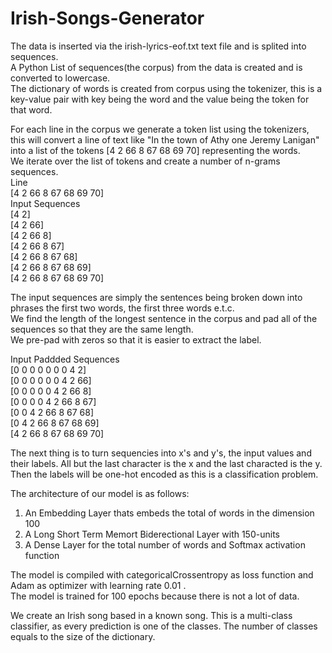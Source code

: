 # Irish-Songs-Generator
The data is inserted via the irish-lyrics-eof.txt text file and is splited into sequences.  
A Python List of sequences(the corpus) from the data is created and is converted to lowercase.    
The dictionary of words is created from corpus using the tokenizer, this is a key-value pair with key being the word and the value being the token for that word.     

For each line in the corpus we generate a token list using the tokenizers, this will convert a line of text like "In the town of Athy one Jeremy Lanigan" into a list of the tokens [4 2 66 8 67 68 69 70] representing the words.    
We iterate over the list of tokens and create a number of n-grams sequences.  
Line                       
 [4 2 66 8 67 68 69 70]          
Input Sequences    
 [4 2]                                                     
 [4 2 66]   
 [4 2 66 8]          
 [4 2 66 8 67]          
 [4 2 66 8 67 68]  
 [4 2 66 8 67 68 69]  
 [4 2 66 8 67 68 69 70]       
 
 The input sequences are simply the sentences being broken down into phrases the first two words, the first three words e.t.c.  
 We find the length of the longest sentence in the corpus and pad all of the sequences so that they are the same length.  
 We pre-pad with zeros so that it is easier to extract the label.  
 
 Input Paddded Sequences    
 [0 0 0 0 0 0 0 4 2]                                                     
 [0 0 0 0 0 0 4 2 66]   
 [0 0 0 0 0 4 2 66 8]          
 [0 0 0 0 4 2 66 8 67]          
 [0 0 4 2 66 8 67 68]  
 [0 4 2 66 8 67 68 69]  
 [4 2 66 8 67 68 69 70]  
 
 The next thing is to turn sequencies into x's and y's, the input values and their labels. All but the last character is the x and the last characted is the y. Then the labels will be one-hot encoded as this is a classification problem.  
 
 The architecture of our model is as follows:  
 1. An Embedding Layer thats embeds the total of words in the dimension 100  
 2. A Long Short Term Memort Biderectional Layer with 150-units  
 3. A Dense Layer for the total number of words and Softmax activation function  
 
 The model is compiled with categoricalCrossentropy as loss function and Adam as optimizer with learning rate 0.01 .  
 The model is trained for 100 epochs because there is not a lot of data.  



















We create an Irish song  based in a known song. This is a multi-class classifier, as every prediction is one of the classes. The number of classes equals to the size of the dictionary.
